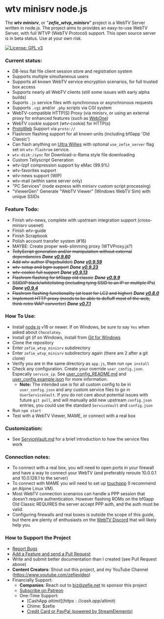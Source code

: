 # wtv minisrv node.js

The ***wtv minisrv***, or "***zefie_wtvp_minisrv***" project is a WebTV Server written in node.js.
The project aims to provides an easy-to-use WebTV Server, with full WTVP (WebTV Protocol) support.
This open source server is in beta status. Use at your own risk.

[![License: GPL v3](https://img.shields.io/badge/License-GPLv3-blue.svg)](https://www.gnu.org/licenses/gpl-3.0)

### Current status:
- DB-less flat file client session store and registration system
- Supports multiple simultaneous users
- Supports all known WebTV service encryption scenarios, for full trusted box access
- Supports nearly all WebTV clients (still some issues with early alpha builds)
- Suports `.js` service files with synchronous or asynchronous requests
- Supports `.cgi` and/or `.php` scripts via CGI system
- WebTV-compatible HTTP(S) Proxy (via minisrv, or using an external proxy for enhanced features (such as [WebOne](https://github.com/atauenis/webone))
- WebTV cookie support (wtv-cookie) for HTTP(s)
- [ProtoWeb](https://protoweb.org/) Support via `proto://`
- Flashrom flashing support for all known units (including bf0app 'Old Classic')
- Can flash anything on [Ultra Willies](https://wtv.zefie.com/willie.php) with optional `use_zefie_server` flag set on `wtv-flashrom` service.
- `wtv-disk:/sync` for Download-o-Rama style file downloading
- Custom Tellyscript Generation
- wtv-lzpf compression support by eMac (99.9%)
- wtv-favorites support
- wtv-news support (WIP)
- wtv-mail (within same server only)
- "PC Services" (node express with minisrv custom script processing)
- "ViewerGen" Generate "WebTV Viewer" (Windows WebTV Sim) with unique SSIDs

### Feature Todo:
- Finish wtv-news, complete with upstream integration support (cross-minisrv usenet)
- Finish wtv-guide
- Finish Scrapbook
- Polish account transfer system (#16)
- MAYBE: Create proper web-slimming proxy (WTVProxy.js?)
- ~~TellyScript generation and/or manipulation without external dependancies~~ ***Done [v0.9.60](https://github.com/zefie/zefie_wtvp_minisrv/releases/tag/v0.9.60)***
- ~~Add wtv-author (Pagebuilder)~~ ***Done [v0.9.59](https://github.com/zefie/zefie_wtvp_minisrv/releases/tag/v0.9.59)***
- ~~wtv-setup and bgm support~~ ***Done [v0.9.23](https://github.com/zefie/zefie_wtvp_minisrv/releases/tag/v0.9.23)***
- ~~wtv-cookie full support~~ ***Done [v0.9.13](https://github.com/zefie/zefie_wtvp_minisrv/releases/tag/v0.9.13)***
- ~~Flashrom flashing for bf0app old classic~~ ***Done [v0.9.9](https://github.com/zefie/zefie_wtvp_minisrv/releases/tag/v0.9.9)***
- ~~SSID/IP black/whitelisting (including tying SSID to an IP or multiple IPs)~~ ***Done [v0.9.4](https://github.com/zefie/zefie_wtvp_minisrv/releases/tag/v0.9.4)***
- ~~Flashrom flashing functionality (at least for LC2 and higher)~~ ***Done [v0.8.0](https://github.com/zefie/zefie_wtvp_minisrv/releases/tag/v0.8.0)***
- ~~Implement HTTP proxy (needs to be able to defluff most of the web, think retro WAP converter)~~ ***Done [v0.7.1](https://github.com/zefie/zefie_wtvp_minisrv/releases/tag/v0.7.1)***

### How To Use:
- Install [node.js](https://nodejs.org/en/download/) v16 or newer. If on Windows, be sure to say `Yes` when asked about `Chocolatey`.
- Install git (if on Windows, install from [Git for Windows](https://gitforwindows.org/)
- Clone the repository
- Enter `zefie_wtvp_minisrv` subdirectory
- Enter `zefie_wtvp_minisrv` subdirectory again (there are 2 after a git clone)
- Verify you are in the same directory as `app.js`, then run `npm install`
- Check any configuration. Create your override `user_config.json`. Especally `service_ip`. See [user_config_README.md](user_config_README.md) and [user_config.example.json](zefie_wtvp_minisrv/user_config.example.json) for more information.
  - **Note:** The intended use is for all custom config to be in `user_config.json` and any custom service files to go in `UserServiceVault`.  If you do not care about potential issues with future `git pull`, and will manually add new upstream `config.json` entries, you could use the standard `ServiceVault` and `config.json`
- Run `npm start`
- Test with a WebTV Viewer, MAME, or connect with a real box

### Customization:
- See [ServiceVault.md](ServiceVault.md) for a brief introduction to how the service files work

### Connection notes:
- To connect with a real box, you will need to open ports in your firewall and have a way to connect your WebTV (and preferably reroute 10.0.0.1 and 10.0.128.1 to the server)
- To connect with MAME you will need to set up [touchppp](https://github.com/wtvemac/touchppp) (I recommend an Alpine Linux VM).
- Most WebTV connection scenarios can handle a PPP session that doesn't require authentication. However flashing ROMs on the bf0app Old Classic REQUIRES the server accept PPP auth, and the auth must be valid.
- Configuring firewalls and real boxes is outside the scope of this guide, but there are plenty of enthusiasts on the [WebTV Discord](https://zef.pw/wtvdiscord) that will likely help you.

### How to Support the Project
- [Report Bugs](https://github.com/zefie/zefie_wtvp_minisrv/issues)
- [Add a Feature and send a Pull Request](https://github.com/zefie/zefie_wtvp_minisrv/pulls)
- Write and submit better documentation than I created (see Pull Request above)
- **Content Creators**: Shout out this project, and my YouTube Channel (https://www.youtube.com/zefievideo)
- Financially Support:
   - **Companies**: Reach out to biz@zefie.net to sponsor this project
   - [Subscribe on Patreon](https://www.patreon.com/zefie)
   - One-Time Support: 
      - [CashApp $altimit](https://cash.app/$altimit)
      - Chime: $zefie
      - [Credit Card or PayPal (powered by StreamElements)](https://zef.pw/ttv-tip)